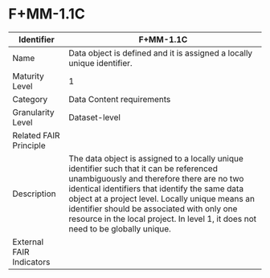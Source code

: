 # F+MM-1.1C

| Identifier | F+MM-1.1C |
| ----------| ----------|
| Name | Data object is defined and it is assigned a locally unique identifier. |
| Maturity Level | 1 |
| Category | Data Content requirements |
| Granularity Level | Dataset-level |
| Related FAIR Principle |  |
| Description | The data object is assigned to a locally unique identifier such that it can be referenced unambiguously and therefore there are no two identical identifiers that identify the same data object at a project level. Locally unique means an identifier should be associated with only one resource in the local project. In level 1, it does not need to be globally unique. |
| External FAIR Indicators |  |